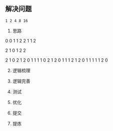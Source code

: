 ## 解决问题

    1 2 4 8 16 
1. 思路

0 0 1 1 2 2 1 1 2

2 1 0 1 2 2 

 2 1 0 2 1 2 0 1 1
 1 1 0 2 1 2 0 1
   1 1 2 1 2 0 1
   1 1 1 1 2 0
         
    
2. 逻辑梳理


3. 逻辑完善


4. 测试


5. 优化


6. 提交


7. 提炼


    